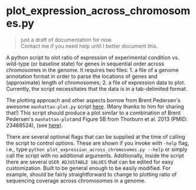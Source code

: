 # plot_expression_across_chromosomes.py

> just a draft of documentation for now.  
> Contact me if you need help until I better document this.

A python script to olot ratio of expression of experimental condition vs. wild-type (or 
baseline state) for genes in sequential order across chromosomes in the genome. It requires two files: 1. a 
file of a genome annotation format in order to parse the locations of genes 
and (approximate) length of chromosomes; 2. a file of expression data to plot.
Currently, the script necessitates that the data is in a tab-delimited format.

The plotting approach and other aspects borrow from Brent Pedersen's awesome
`manhattan-plot.py` script [here](https://github.com/brentp/bio-playground/blob/master/plots/manhattan-plot.py). (Many thanks to him for sharing that!)
This script should produce a plot similar to a combination of Brent Pedersen's
`manhattan-plot`and Figure 5B from Thorburn et al. 2013 (PMID: 23468524), (see [here](https://www.ncbi.nlm.nih.gov/pmc/articles/PMC3639041/)).

There are several optional flags that can be supplied at the time of calling
the script to control options. These are shown if you invoke with `-help` 
flag, i.e., type `python plot_expression_across_chromosomes.py --help` or simply call the script with no additional arguments. Additionally, 
inside the script there are several `USER ADJUSTABLE VALUES` that can be 
edited for easy customization.
Built to be general enough to be easily modified. For example, should be 
fairly straightforward to change to plotting ratio of sequencing coverage 
across chromosomes in a genome.



